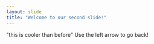 ```yaml
---
layout: slide
title: "Welcome to our second slide!"
---
```

"this is cooler than before"
Use the left arrow to go back!
